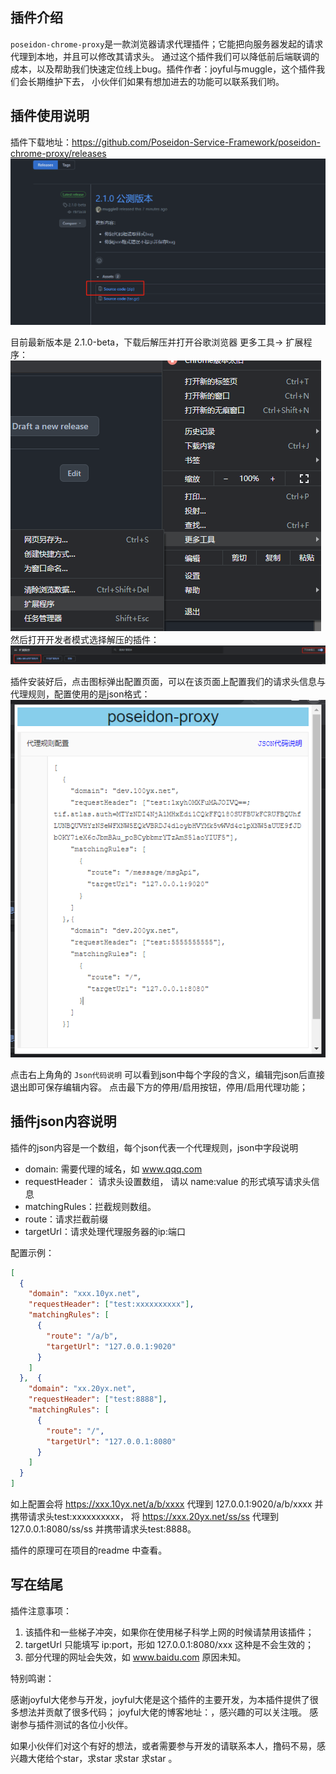 ## 插件介绍

`poseidon-chrome-proxy`是一款浏览器请求代理插件；它能把向服务器发起的请求代理到本地，并且可以修改其请求头。
通过这个插件我们可以降低前后端联调的成本，以及帮助我们快速定位线上bug。插件作者：joyful与muggle，这个插件我们会长期维护下去，
小伙伴们如果有想加进去的功能可以联系我们哟。

## 插件使用说明

插件下载地址：https://github.com/Poseidon-Service-Framework/poseidon-chrome-proxy/releases 
![插件下载](./插件下载.jpg)

目前最新版本是 2.1.0-beta，下载后解压并打开谷歌浏览器 更多工具-> 扩展程序：
![插件安装](./加载扩展程序1.jpg)
然后打开开发者模式选择解压的插件：
![插件安装](./加载扩展程序2.jpg)

插件安装好后，点击图标弹出配置页面，可以在该页面上配置我们的请求头信息与代理规则，配置使用的是json格式：
![插件安装](./插件pop.jpg)

点击右上角角的 `Json代码说明` 可以看到json中每个字段的含义，编辑完json后直接退出即可保存编辑内容。
点击最下方的停用/启用按钮，停用/启用代理功能；

## 插件json内容说明

插件的json内容是一个数组，每个json代表一个代理规则，json中字段说明

- domain: 需要代理的域名，如 www.qqq.com
- requestHeader： 请求头设置数组， 请以 name:value 的形式填写请求头信息
- matchingRules：拦截规则数组。
- route：请求拦截前缀
- targetUrl：请求处理代理服务器的ip:端口

配置示例：

```json
[
  {
    "domain": "xxx.10yx.net",
    "requestHeader": ["test:xxxxxxxxxx"],
    "matchingRules": [
      {
        "route": "/a/b",
        "targetUrl": "127.0.0.1:9020"
      }
    ]
  },  {
    "domain": "xx.20yx.net",
    "requestHeader": ["test:8888"],
    "matchingRules": [
      {
        "route": "/",
        "targetUrl": "127.0.0.1:8080"
      }
    ]
  }
]

```
如上配置会将 https://xxx.10yx.net/a/b/xxxx 代理到 127.0.0.1:9020/a/b/xxxx 并携带请求头test:xxxxxxxxxx，
将 https://xxx.20yx.net/ss/ss 代理到 127.0.0.1:8080/ss/ss 并携带请求头test:8888。

插件的原理可在项目的readme 中查看。

## 写在结尾

插件注意事项：

1. 该插件和一些梯子冲突，如果你在使用梯子科学上网的时候请禁用该插件；
2. targetUrl 只能填写 ip:port，形如 127.0.0.1:8080/xxx 这种是不会生效的；
3. 部分代理的网址会失效，如 www.baidu.com 原因未知。

特别鸣谢：

感谢joyful大佬参与开发，joyful大佬是这个插件的主要开发，为本插件提供了很多想法并贡献了很多代码；
joyful大佬的博客地址：，感兴趣的可以关注哦。
感谢参与插件测试的各位小伙伴。

如果小伙伴们对这个有好的想法，或者需要参与开发的请联系本人，撸码不易，感兴趣大佬给个star，求star 求star 求star 。